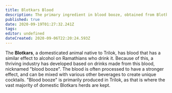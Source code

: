 ```yaml
---
title: Blotkars Blood
description: The primary ingredient in blood booze, obtained from Blotkars.
published: true
date: 2020-09-19T01:27:32.241Z
tags: 
editor: undefined
dateCreated: 2020-09-06T22:20:24.593Z
---
```


The **Blotkars**, a domesticated animal native to Trilok, has blood that has a similar effect to alcohol on Ramathians who drink it. Because of this, a thriving industry has developed based on drinks made from this blood, nicknamed "blood booze". The blood is often processed to have a stronger effect, and can be mixed with various other beverages to create unique cocktails. "Blood booze" is primarily produced in Trilok, as that is where the vast majority of domestic Blotkars herds are kept.
